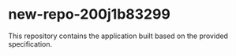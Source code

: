 # new-repo-200j1b83299

This repository contains the application built based on the provided specification.